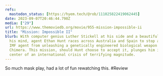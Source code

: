 ```yaml
---
refs:
  mastodon_status: [https://hyem.tech/@rob/111025822419062445]
date: 2023-09-07T20:46:44.798Z
media: ["29"]
url: https://www.themoviedb.org/movie/955-mission-impossible-ii
title: "Mission: Impossible II"
blurb: With computer genius Luther Stickell at his side and a beautiful thief on
  his mind, agent Ethan Hunt races across Australia and Spain to stop a former
  IMF agent from unleashing a genetically engineered biological weapon called
  Chimera. This mission, should Hunt choose to accept it, plunges him into the
  center of an international crisis of terrifying magnitude.
---
```


So much mask play, had a lot of fun rewatching this. 
#Review
